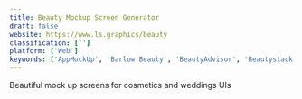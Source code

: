 ```yaml
---
title: Beauty Mockup Screen Generator
draft: false 
website: https://www.ls.graphics/beauty
classification: ['']
platform: ['Web']
keywords: ['AppMockUp', 'Barlow Beauty', 'BeautyAdvisor', 'Beautystack', 'Blushup', 'Cosme Hunt', 'Curology', 'DaVinci Apps', 'Dear Brightly', 'Dunnnk', 'Facechart', 'Flawless', 'Frame', 'Glossier', 'Glossier Play', 'Hims Skin Care', 'MockupsJar', 'Mockuptime', 'Mockuuups Studio', 'Placeit', 'PurPicks', 'Veleza']
---
```

Beautiful mock up screens for cosmetics and weddings UIs